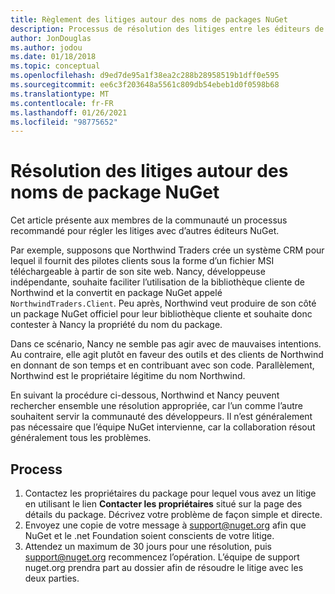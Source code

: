 ```yaml
---
title: Règlement des litiges autour des noms de packages NuGet
description: Processus de résolution des litiges entre les éditeurs de packages NuGet liés à la personnalisation, aux marques et autres situations de conflit.
author: JonDouglas
ms.author: jodou
ms.date: 01/18/2018
ms.topic: conceptual
ms.openlocfilehash: d9ed7de95a1f38ea2c288b28958519b1dff0e595
ms.sourcegitcommit: ee6c3f203648a5561c809db54ebeb1d0f0598b68
ms.translationtype: MT
ms.contentlocale: fr-FR
ms.lasthandoff: 01/26/2021
ms.locfileid: "98775652"
---
```

# <a name="resolving-disputes-over-nuget-package-names"></a>Résolution des litiges autour des noms de package NuGet

Cet article présente aux membres de la communauté un processus recommandé pour régler les litiges avec d’autres éditeurs NuGet.

Par exemple, supposons que Northwind Traders crée un système CRM pour lequel il fournit des pilotes clients sous la forme d’un fichier MSI téléchargeable à partir de son site web. Nancy, développeuse indépendante, souhaite faciliter l’utilisation de la bibliothèque cliente de Northwind et la convertit en package NuGet appelé `NorthwindTraders.Client`. Peu après, Northwind veut produire de son côté un package NuGet officiel pour leur bibliothèque cliente et souhaite donc contester à Nancy la propriété du nom du package.

Dans ce scénario, Nancy ne semble pas agir avec de mauvaises intentions. Au contraire, elle agit plutôt en faveur des outils et des clients de Northwind en donnant de son temps et en contribuant avec son code. Parallèlement, Northwind est le propriétaire légitime du nom Northwind.

En suivant la procédure ci-dessous, Northwind et Nancy peuvent rechercher ensemble une résolution appropriée, car l’un comme l’autre souhaitent servir la communauté des développeurs. Il n’est généralement pas nécessaire que l’équipe NuGet intervienne, car la collaboration résout généralement tous les problèmes.

## <a name="process"></a>Process

1. Contactez les propriétaires du package pour lequel vous avez un litige en utilisant le lien **Contacter les propriétaires** situé sur la page des détails du package. Décrivez votre problème de façon simple et directe.
2. Envoyez une copie de votre message à [support@nuget.org](mailto:support@nuget.org) afin que NuGet et le .net Foundation soient conscients de votre litige.
3. Attendez un maximum de 30 jours pour une résolution, puis [support@nuget.org](mailto:support@nuget.org) recommencez l’opération. L’équipe de support nuget.org prendra part au dossier afin de résoudre le litige avec les deux parties.
